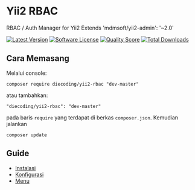 Yii2 RBAC
=========
RBAC / Auth Manager for Yii2 Extends 'mdmsoft/yii2-admin': '~2.0'

[![Latest Version](https://img.shields.io/github/release/die-coding/yii2-rbac.svg?style=flat-square)](https://github.com/die-coding/yii2-rbac/releases)
[![Software License](https://img.shields.io/badge/license-BSD-brightgreen.svg?style=flat-square)](LICENSE.md)
[![Quality Score](https://img.shields.io/scrutinizer/g/die-coding/yii2-rbac.svg?style=flat-square)](https://scrutinizer-ci.com/g/die-coding/yii2-rbac)
[![Total Downloads](https://img.shields.io/packagist/dt/diecoding/yii2-rbac.svg?style=flat-square)](https://packagist.org/packages/diecoding/yii2-rbac)

Cara Memasang
-------------

Melalui console:

```
composer require diecoding/yii2-rbac "dev-master"
```

atau tambahkan:

```
"diecoding/yii2-rbac": "dev-master"
```

pada baris `require` yang terdapat di berkas `composer.json`. Kemudian jalankan

```
composer update
```


Guide
-----

- [Instalasi](https://github.com/die-coding/yii2-rbac/blob/master/documentation/installation.md)
- [Konfigurasi](https://github.com/die-coding/yii2-rbac/blob/master/documentation/configuration.md)
- [Menu](https://github.com/die-coding/yii2-rbac/blob/master/documentation/menu.md)
